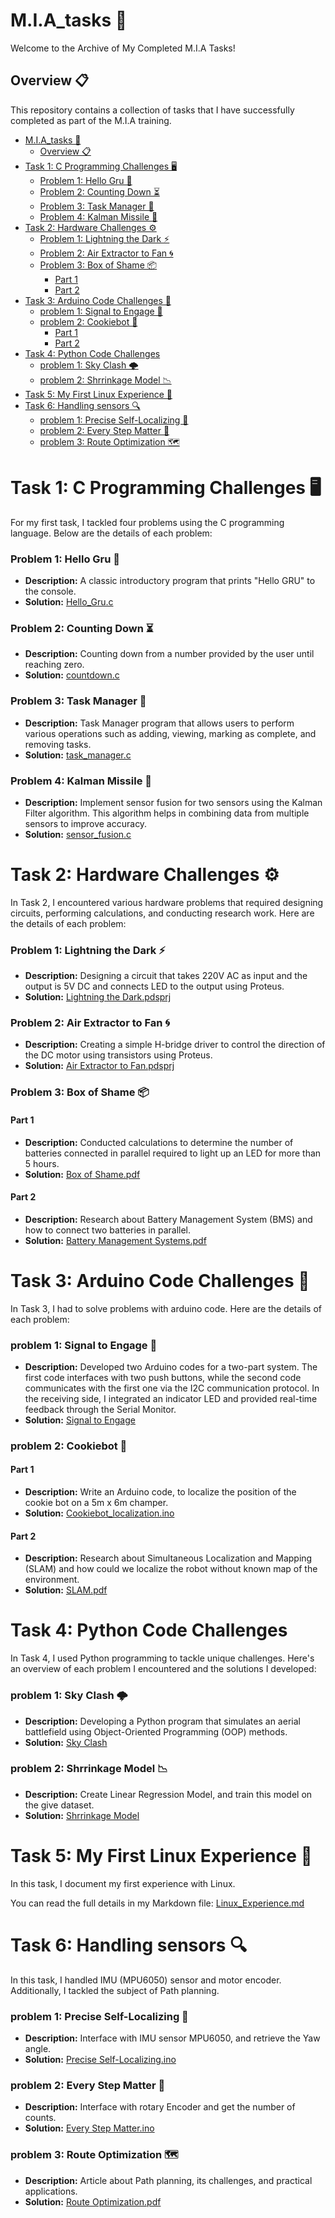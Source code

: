 # M.I.A_tasks 🚀
Welcome to the Archive of My Completed M.I.A Tasks!
## Overview 📋
This repository contains a collection of tasks that I have successfully completed as part of the M.I.A training.
- [M.I.A\_tasks 🚀](#mia_tasks-)
  - [Overview 📋](#overview-)
- [Task 1: C Programming Challenges 🖥️](#task-1-c-programming-challenges-️)
    - [Problem 1: Hello Gru 👋](#problem-1-hello-gru-)
    - [Problem 2: Counting Down ⏳](#problem-2-counting-down-)
    - [Problem 3: Task Manager 📅](#problem-3-task-manager-)
    - [Problem 4: Kalman Missile 🚀](#problem-4-kalman-missile-)
- [Task 2: Hardware Challenges ⚙️](#task-2-hardware-challenges-️)
    - [Problem 1: Lightning the Dark ⚡](#problem-1-lightning-the-dark-)
    - [Problem 2: Air Extractor to Fan 🌀](#problem-2-air-extractor-to-fan-)
    - [Problem 3: Box of Shame 📦](#problem-3-box-of-shame-)
      - [Part 1](#part-1)
      - [Part 2](#part-2)
- [Task 3: Arduino Code Challenges 🤖](#task-3-arduino-code-challenges-)
    - [problem 1: Signal to Engage 📨](#problem-1-signal-to-engage-)
    - [problem 2: Cookiebot 🍪](#problem-2-cookiebot-)
      - [Part 1](#part-1-1)
      - [Part 2](#part-2-1)
- [Task 4: Python Code Challenges](#task-4-python-code-challenges)
    - [problem 1: Sky Clash 🌩️](#problem-1-sky-clash-️)
    - [problem 2: Shrrinkage Model 📉](#problem-2-shrrinkage-model-)
- [Task 5: My First Linux Experience 🐧](#task-5-my-first-linux-experience-)
- [Task 6: Handling sensors 🔍](#task-6-handling-sensors-)
    - [problem 1: Precise Self-Localizing 🧭](#problem-1-precise-self-localizing-)
    - [problem 2: Every Step Matter 🏃](#problem-2-every-step-matter-)
    - [problem 3: Route Optimization 🗺️](#problem-3-route-optimization-️)

# Task 1: C Programming Challenges 🖥️
For my first task, I tackled four problems using the C programming language. Below are the details of each problem:
### Problem 1: Hello Gru 👋
- **Description:** A classic introductory program that prints "Hello GRU" to the console.
- **Solution:** [Hello_Gru.c](https://github.com/ZiadMohamedElsayed/M.I.A_tasks/blob/Task_1/Task%201/Hello_Gru.c)
### Problem 2: Counting Down ⏳
- **Description:** Counting down from a number provided by the user until reaching zero.
- **Solution:** [countdown.c](https://github.com/ZiadMohamedElsayed/M.I.A_tasks/blob/Task_1/Task%201/Counting_Down.c)
### Problem 3: Task Manager 📅
- **Description:** Task Manager program that allows users to perform various operations such as adding, viewing, marking as complete, and removing tasks.
- **Solution:** [task_manager.c](https://github.com/ZiadMohamedElsayed/M.I.A_tasks/blob/Task_1/Task%201/Task_Manager.c)
### Problem 4: Kalman Missile 🚀
- **Description:** Implement sensor fusion for two sensors using the Kalman Filter algorithm. This algorithm helps in combining data from multiple sensors to improve accuracy.
- **Solution:** [sensor_fusion.c](https://github.com/ZiadMohamedElsayed/M.I.A_tasks/blob/Task_1/Task%201/Kalman_Missile.c)

# Task 2: Hardware Challenges ⚙️
In Task 2, I encountered various hardware problems that required designing circuits, performing calculations, and conducting research work. Here are the details of each problem:
### Problem 1: Lightning the Dark ⚡
- **Description:** Designing a circuit that takes 220V AC as input and the output is 5V DC and connects LED to the output using Proteus.
- **Solution:** [Lightning the Dark.pdsprj](https://github.com/ZiadMohamedElsayed/M.I.A_tasks/blob/Task_2/Task_2/Task2_1/Lightning%20the%20Dark.pdsprj)

### Problem 2: Air Extractor to Fan 🌀
- **Description:** Creating a simple H-bridge driver to control the direction of the DC motor using transistors using Proteus.
- **Solution:** [Air Extractor to Fan.pdsprj](https://github.com/ZiadMohamedElsayed/M.I.A_tasks/blob/Task_2/Task_2/Task2_2/Air%20Extractor%20to%20Fan.pdsprj)

### Problem 3: Box of Shame 📦
#### Part 1
- **Description:** Conducted calculations to determine the number of batteries connected in parallel required to light up an LED for more than 5 hours.
- **Solution:** [Box of Shame.pdf](https://github.com/ZiadMohamedElsayed/M.I.A_tasks/blob/Task_2/Task_2/Task2_3/Box%20of%20Shame.pdf)
#### Part 2
- **Description:** Research about Battery Management System (BMS) and how to connect two batteries in parallel.
- **Solution:** [Battery Management Systems.pdf
](https://github.com/ZiadMohamedElsayed/M.I.A_tasks/blob/Task_2/Task_2/Task2_3/Battery%20Management%20Systems.pdf)

# Task 3: Arduino Code Challenges 🤖
In Task 3, I had to solve problems with arduino code. Here are the details of each problem:

### problem 1: Signal to Engage 📨
- **Description:** Developed two Arduino codes for a two-part system. The first code interfaces with two push buttons, while the second code communicates with the first one via the I2C communication protocol. In the receiving side, I integrated an indicator LED and provided real-time feedback through the Serial Monitor.
- **Solution:** [Signal to Engage](https://github.com/ZiadMohamedElsayed/M.I.A_tasks/tree/Task_3/Task3_1)
### problem 2: Cookiebot 🍪
#### Part 1
- **Description:** Write an Arduino code, to localize the position of the cookie bot on a 5m x 6m champer.
- **Solution:** [Cookiebot_localization.ino](https://github.com/ZiadMohamedElsayed/M.I.A_tasks/blob/Task_3/Task3_2/Cookiebot_localization.ino)
#### Part 2
- **Description:** Research about Simultaneous Localization and Mapping (SLAM) and how could we localize the robot without known map of the environment.
- **Solution:** [SLAM.pdf
](https://github.com/ZiadMohamedElsayed/M.I.A_tasks/blob/Task_3/Task3_2/SLAM.pdf)

# Task 4: Python Code Challenges
In Task 4, I used Python programming to tackle unique challenges. Here's an overview of each problem I encountered and the solutions I developed:

### problem 1: Sky Clash 🌩️
- **Description:** Developing a Python program that simulates an aerial battlefield using Object-Oriented Programming (OOP) methods.
- **Solution:** [Sky Clash](https://github.com/ZiadMohamedElsayed/M.I.A_tasks/tree/Task_4/Task4_1)
### problem 2: Shrrinkage Model 📉
- **Description:** Create Linear Regression Model, and train this model on the give dataset.
- **Solution:** [Shrrinkage Model](https://github.com/ZiadMohamedElsayed/M.I.A_tasks/tree/Task_4/Task4_2)

# Task 5: My First Linux Experience 🐧

In this task, I document my first experience with Linux.

You can read the full details in my Markdown file: [Linux_Experience.md](https://github.com/ZiadMohamedElsayed/M.I.A_tasks/blob/Task_5/Linux_Experience.md)
# Task 6: Handling sensors 🔍

In this task, I handled IMU (MPU6050) sensor and motor encoder.
Additionally, I tackled the subject of Path planning.

### problem 1: Precise Self-Localizing 🧭
- **Description:**  Interface with IMU sensor MPU6050, and retrieve the Yaw angle.
- **Solution:** [Precise Self-Localizing.ino](https://github.com/ZiadMohamedElsayed/M.I.A_tasks/blob/Task_6/Task6_1/Precise%20Self-Localizing.ino)
### problem 2: Every Step Matter 🏃
- **Description:** Interface with rotary Encoder and get the number of counts.
- **Solution:** [Every Step Matter.ino](https://github.com/ZiadMohamedElsayed/M.I.A_tasks/blob/Task_6/Task6_2/Every%20Step%20Matter.ino)
### problem 3: Route Optimization 🗺️
- **Description:** Article about Path planning, its challenges, and practical applications.
- **Solution:** [Route Optimization.pdf](https://github.com/ZiadMohamedElsayed/M.I.A_tasks/blob/Task_6/Task6_3/Route%20Optimization.pdf)